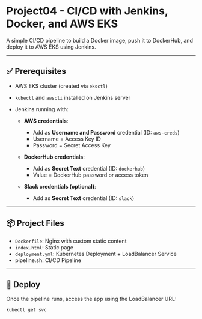 # Project04 - CI/CD with Jenkins, Docker, and AWS EKS

A simple CI/CD pipeline to build a Docker image, push it to DockerHub, and deploy it to AWS EKS using Jenkins.

---

## ✅ Prerequisites

- AWS EKS cluster (created via `eksctl`)
- `kubectl` and `awscli` installed on Jenkins server
- Jenkins running with:

  - **AWS credentials**:
    - Add as **Username and Password** credential (ID: `aws-creds`)
    - Username = Access Key ID
    - Password = Secret Access Key

  - **DockerHub credentials**:
    - Add as **Secret Text** credential (ID: `dockerhub`)
    - Value = DockerHub password or access token

  - **Slack credentials (optional)**:
    - Add as **Secret Text** credential (ID: `slack`)

---

## 📦 Project Files

- `Dockerfile`: Nginx with custom static content
- `index.html`: Static page
- `deployment.yml`: Kubernetes Deployment + LoadBalancer Service
- pipeline.sh: CI/CD Pipeline

---

## 🚀 Deploy

Once the pipeline runs, access the app using the LoadBalancer URL:

```bash
kubectl get svc
